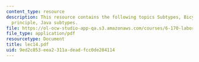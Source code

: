 ```yaml
---
content_type: resource
description: This resource contains the following topics Subtypes, Bicycles, Substitution
  principle, Java subtypes.
file: https://ol-ocw-studio-app-qa.s3.amazonaws.com/courses/6-170-laboratory-in-software-engineering-fall-2005/9ed2c853eea2311adeadfcc0de284114_lec14.pdf
file_type: application/pdf
resourcetype: Document
title: lec14.pdf
uid: 9ed2c853-eea2-311a-dead-fcc0de284114
---
```

